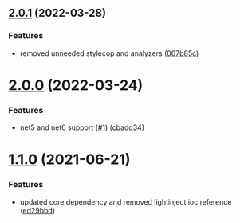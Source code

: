 ## [2.0.1](https://github.com/thecogworks/Cogworks.AzureSearch.IoC.Umbraco/compare/2.0.0...2.0.1) (2022-03-28)


### Features

* removed unneeded stylecop and analyzers ([067b85c](https://github.com/thecogworks/Cogworks.AzureSearch.IoC.Umbraco/commit/067b85c34d136c2704226344eb645aae5cf710bb))



# [2.0.0](https://github.com/thecogworks/Cogworks.AzureSearch.IoC.Umbraco/compare/1.1.0...2.0.0) (2022-03-24)


### Features

* net5 and net6 support ([#1](https://github.com/thecogworks/Cogworks.AzureSearch.IoC.Umbraco/issues/1)) ([cbadd34](https://github.com/thecogworks/Cogworks.AzureSearch.IoC.Umbraco/commit/cbadd3422933bc34e19c5eb4a115180443b12059))



# [1.1.0](https://github.com/thecogworks/Cogworks.AzureSearch.IoC.Umbraco/compare/ed29bbd08579fc157ae8fa31808c397bbc05351f...1.1.0) (2021-06-21)


### Features

* updated core dependency and removed lightinject ioc reference ([ed29bbd](https://github.com/thecogworks/Cogworks.AzureSearch.IoC.Umbraco/commit/ed29bbd08579fc157ae8fa31808c397bbc05351f))



